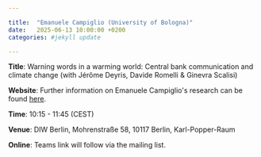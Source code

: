 ```yaml
---

title:  "Emanuele Campiglio (University of Bologna)"
date:   2025-06-13 10:00:00 +0200
categories: #jekyll update

---
```


**Title**: Warning words in a warming world: Central bank communication and climate change (with Jérôme Deyris, Davide Romelli & Ginevra Scalisi)

**Website**: Further information on Emanuele Campiglio's research can be found [here](https://sites.google.com/site/ecampiglio/).

**Time**: 10:15 - 11:45  (CEST) 

**Venue**: DIW Berlin,
Mohrenstraße 58, 10117 Berlin,
Karl-Popper-Raum

**Online**: Teams link will follow via the mailing list.


